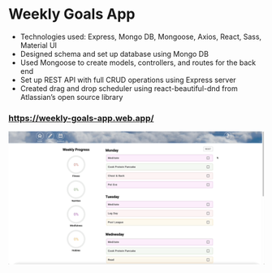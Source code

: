 # Weekly Goals App

- Technologies used: Express, Mongo DB, Mongoose, Axios, React, Sass, Material UI
- Designed schema and set up database using Mongo DB
- Used Mongoose to create models, controllers, and routes for the back end
- Set up REST API with full CRUD operations using Express server
- Created drag and drop scheduler using react-beautiful-dnd from Atlassian’s open source library

### https://weekly-goals-app.web.app/

![](https://github.com/dsteele92/weekly-goals-app/blob/main/GoalsAppGif.gif)
